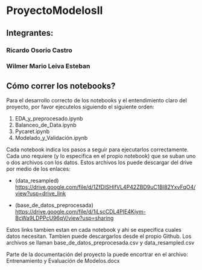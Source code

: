 # ProyectoModelosII

## Integrantes:
### Ricardo Osorio Castro
### Wilmer Mario Leiva Esteban

## Cómo correr los notebooks?
Para el desarrollo correcto de los notebooks y el entendimiento claro del proyecto, por favor ejecutelos siguiendo el siguiente orden:

1. EDA_y_preprocesado.ipynb
2. Balanceo_de_Data.ipynb
3. Pycaret.ipynb
4. Modelado_y_Validación.ipynb

Cada notebook indica los pasos a seguir para ejecutarlos correctamente. Cada uno requiere (y lo especifica en el propio notebook) que se suban uno o dos archivos con los datos. Estos archivos los puede descargar del drive por medio de los enlaces:

- (data_resampled)
https://drive.google.com/file/d/1ZfDISHlfVL4P42ZBD9uC1Bl82YxvFqO4/view?usp=drive_link

- (base_de_datos_preprocesada)
https://drive.google.com/file/d/1iLscCDL4PIE4Kiym-BcWa9LDPPcU96qV/view?usp=sharing

Estos links tambien estan en cada notebook y ahi se especifica cuales datos necesitan. Tambien puede descargarlos desde el propio Github. Los archivos se llaman base_de_datos_preprocesada.csv y data_resampled.csv

Parte de la documentación del proyecto la puede encortrar en el archivo: Entrenamiento y Evaluación de Modelos.docx
